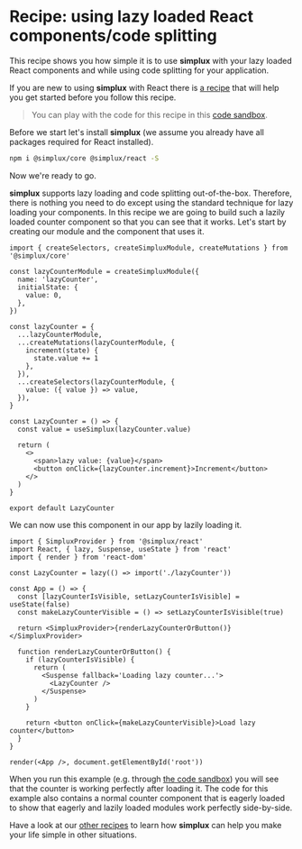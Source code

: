 # Recipe: using lazy loaded React components/code splitting

This recipe shows you how simple it is to use **simplux** with your lazy loaded React components and while using code splitting for your application.

If you are new to using **simplux** with React there is [a recipe](../using-in-react-application#readme) that will help you get started before you follow this recipe.

> You can play with the code for this recipe in this [code sandbox](https://codesandbox.io/s/github/MrWolfZ/simplux/tree/master/recipes/react/using-lazy-loading-code-splitting).

Before we start let's install **simplux** (we assume you already have all packages required for React installed).

```sh
npm i @simplux/core @simplux/react -S
```

Now we're ready to go.

**simplux** supports lazy loading and code splitting out-of-the-box. Therefore, there is nothing you need to do except using the standard technique for lazy loading your components. In this recipe we are going to build such a lazily loaded counter component so that you can see that it works. Let's start by creating our module and the component that uses it.

```tsx
import { createSelectors, createSimpluxModule, createMutations } from '@simplux/core'

const lazyCounterModule = createSimpluxModule({
  name: 'lazyCounter',
  initialState: {
    value: 0,
  },
})

const lazyCounter = {
  ...lazyCounterModule,
  ...createMutations(lazyCounterModule, {
    increment(state) {
      state.value += 1
    },
  }),
  ...createSelectors(lazyCounterModule, {
    value: ({ value }) => value,
  }),
}

const LazyCounter = () => {
  const value = useSimplux(lazyCounter.value)

  return (
    <>
      <span>lazy value: {value}</span>
      <button onClick={lazyCounter.increment}>Increment</button>
    </>
  )
}

export default LazyCounter
```

We can now use this component in our app by lazily loading it.

```tsx
import { SimpluxProvider } from '@simplux/react'
import React, { lazy, Suspense, useState } from 'react'
import { render } from 'react-dom'

const LazyCounter = lazy(() => import('./lazyCounter'))

const App = () => {
  const [lazyCounterIsVisible, setLazyCounterIsVisible] = useState(false)
  const makeLazyCounterVisible = () => setLazyCounterIsVisible(true)

  return <SimpluxProvider>{renderLazyCounterOrButton()}</SimpluxProvider>

  function renderLazyCounterOrButton() {
    if (lazyCounterIsVisible) {
      return (
        <Suspense fallback='Loading lazy counter...'>
          <LazyCounter />
        </Suspense>
      )
    }

    return <button onClick={makeLazyCounterVisible}>Load lazy counter</button>
  }
}

render(<App />, document.getElementById('root'))
```

When you run this example (e.g. through [the code sandbox](https://codesandbox.io/s/github/MrWolfZ/simplux/tree/master/recipes/react/using-lazy-loading-code-splitting)) you will see that the counter is working perfectly after loading it. The code for this example also contains a normal counter component that is eagerly loaded to show that eagerly and lazily loaded modules work perfectly side-by-side.

Have a look at our [other recipes](../../../../..#recipes) to learn how **simplux** can help you make your life simple in other situations.
